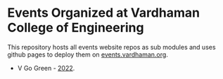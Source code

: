 # Events Organized at Vardhaman College of Engineering

This repository hosts all events website repos as sub modules and uses github pages to deploy them on [events.vardhaman.org](https://events.vardhaman.org/).

- V Go Green - [2022](https://events.vardhaman.org/v-gogreen).
